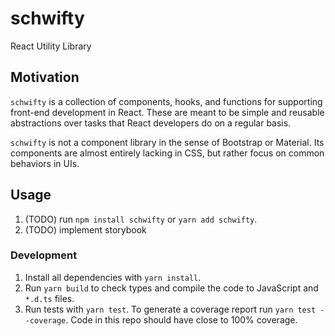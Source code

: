 # schwifty

React Utility Library

## Motivation

`schwifty` is a collection of components, hooks, and
functions for supporting front-end development in React.
These are meant to be simple and reusable abstractions
over tasks that React developers do on a regular basis.

`schwifty` is not a component library in the sense of
Bootstrap or Material. Its components are almost entirely
lacking in CSS, but rather focus on common behaviors
in UIs.


## Usage
1. (TODO) run `npm install schwifty` or `yarn add schwifty`.
2. (TODO) implement storybook


### Development
1. Install all dependencies with `yarn install`.
2. Run `yarn build` to check types and compile the
code to JavaScript and `*.d.ts` files.
3. Run tests with `yarn test`. To generate a coverage report
run `yarn test --coverage`. Code in this repo should have
close to 100% coverage.
